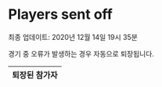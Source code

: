 # Players sent off
최종 업데이트: 2020년 12월 14일 19시 35분


경기 중 오류가 발생하는 경우 자동으로 퇴장됩니다.


| 퇴장된 참가자 |
|:---:|